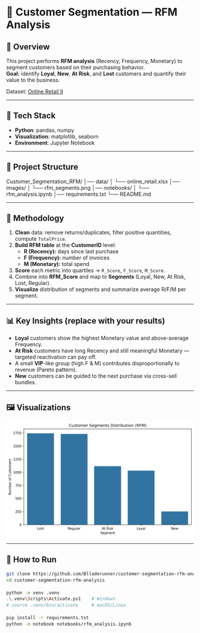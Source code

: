 # 👥 Customer Segmentation — RFM Analysis

## 🔎 Overview

This project performs **RFM analysis** (Recency, Frequency, Monetary) to segment customers based on their purchasing behavior.  
**Goal:** identify **Loyal**, **New**, **At Risk**, and **Lost** customers and quantify their value to the business.

Dataset: [Online Retail II](https://www.kaggle.com/datasets/lakshmi25npathi/online-retail-dataset)

---

## 🧰 Tech Stack

- **Python**: pandas, numpy
- **Visualization**: matplotlib, seaborn
- **Environment**: Jupyter Notebook

---

## 📁 Project Structure

Customer_Segmentation_RFM/
│── data/
│ └── online_retail.xlsx
│── images/
│ └── rfm_segments.png
│── notebooks/
│ └── rfm_analysis.ipynb
│── requirements.txt
└── README.md

---

## 🧪 Methodology

1. **Clean** data: remove returns/duplicates, filter positive quantities, compute `TotalPrice`.
2. **Build RFM table** at the **CustomerID** level:
   - **R (Recency):** days since last purchase
   - **F (Frequency):** number of invoices
   - **M (Monetary):** total spend
3. **Score** each metric into quartiles → `R_Score`, `F_Score`, `M_Score`.
4. Combine into **RFM_Score** and map to **Segments** (Loyal, New, At Risk, Lost, Regular).
5. **Visualize** distribution of segments and summarize average R/F/M per segment.

---

## 📊 Key Insights (replace with your results)

- **Loyal** customers show the highest Monetary value and above-average Frequency.
- **At Risk** customers have long Recency and still meaningful Monetary — targeted reactivation can pay off.
- A small **VIP**-like group (high F & M) contributes disproportionally to revenue (Pareto pattern).
- **New** customers can be guided to the next purchase via cross-sell bundles.

---

## 🖼 Visualizations

![RFM Segments](images/rfm_segments.png)

---

## 🚀 How to Run

```bash
git clone https://github.com/Blladerunner/customer-segmentation-rfm-analysis.git
cd customer-segmentation-rfm-analysis

python -m venv .venv
.\.venv\Scripts\Activate.ps1    # Windows
# source .venv/bin/activate     # macOS/Linux

pip install -r requirements.txt
python -m notebook notebooks/rfm_analysis.ipynb

```
